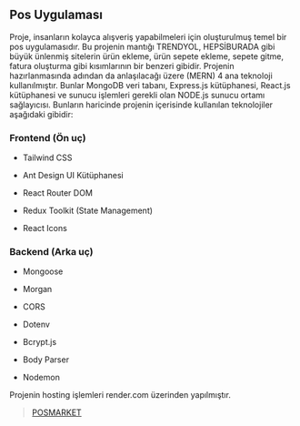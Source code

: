 ## Pos Uygulaması

Proje, insanların kolayca alışveriş yapabilmeleri için oluşturulmuş temel bir pos uygulamasıdır. Bu projenin mantığı TRENDYOL, HEPSİBURADA gibi büyük ünlenmiş sitelerin ürün ekleme, ürün sepete ekleme, sepete gitme, fatura oluşturma gibi kısımlarının bir benzeri gibidir. Projenin hazırlanmasında adından da anlaşılacağı üzere (MERN) 4 ana teknoloji kullanılmıştır. Bunlar MongoDB veri tabanı, Express.js kütüphanesi, React.js kütüphanesi ve sunucu işlemleri gerekli olan NODE.js sunucu ortamı sağlayıcısı. Bunların haricinde projenin içerisinde kullanılan teknolojiler aşağıdaki gibidir: 

 

### Frontend (Ön uç) 

- Tailwind CSS 

- Ant Design UI Kütüphanesi 

- React Router DOM 

- Redux Toolkit (State Management) 

- React Icons 

 

### Backend (Arka uç) 

	 

- Mongoose 

- Morgan 

- CORS 

- Dotenv 

- Bcrypt.js 

- Body Parser 

- Nodemon 

 

Projenin hosting işlemleri render.com üzerinden yapılmıştır.

> <a href="https://pos-application-togu-client.onrender.com">POSMARKET</a>
